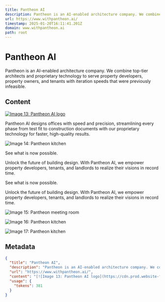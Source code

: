 ```yaml
---
title: Pantheon AI
description: Pantheon is an AI-enabled architecture company. We combine top-tier architects and proprietary technology to serve property developers, property owners, and tenants with iteration speeds that were previously infeasible.
url: https://www.withpantheon.ai/
timestamp: 2025-01-20T16:11:41.201Z
domain: www.withpantheon.ai
path: root
---
```


# Pantheon AI


Pantheon is an AI-enabled architecture company. We combine top-tier architects and proprietary technology to serve property developers, property owners, and tenants with iteration speeds that were previously infeasible.


## Content

[![Image 13: Pantheon AI logo](https://cdn.prod.website-files.com/66b3a73d2c0587ad7de9407f/66b40a8aa9494e2a3b08f86a_Logo.svg)](https://www.withpantheon.ai/#)

Pantheon AI designs offices with speed and precision, streamlining every phase from test fit to construction documents with our proprietary technology for faster, high-quality results.

![Image 14: Pantheon kitchen](https://cdn.prod.website-files.com/66b3a73d2c0587ad7de9407f/66b421d2c1fd9717eb09fe0c_kitchen.jpg)

See what is now possible.

Unlock the future of building design. With Pantheon AI, we empower property developers, tenants, and landlords to realize their visions in record time.

See what is now possible.

Unlock the future of building design. With Pantheon AI, we empower property developers, tenants, and landlords to realize their visions in record time.

![Image 15: Pantheon meeting room](https://cdn.prod.website-files.com/66b3a73d2c0587ad7de9407f/66b4223b7b6e620e8dfc2eee_office.jpg)

![Image 16: Pantheon kitchen](https://cdn.prod.website-files.com/66b3a73d2c0587ad7de9407f/66b421d2c1fd9717eb09fe0c_kitchen.jpg)

![Image 17: Pantheon kitchen](https://cdn.prod.website-files.com/66b3a73d2c0587ad7de9407f/66b421d2c1fd9717eb09fe0c_kitchen.jpg)

## Metadata

```json
{
  "title": "Pantheon AI",
  "description": "Pantheon is an AI-enabled architecture company. We combine top-tier architects and proprietary technology to serve property developers, property owners, and tenants with iteration speeds that were previously infeasible.",
  "url": "https://www.withpantheon.ai/",
  "content": "[![Image 13: Pantheon AI logo](https://cdn.prod.website-files.com/66b3a73d2c0587ad7de9407f/66b40a8aa9494e2a3b08f86a_Logo.svg)](https://www.withpantheon.ai/#)\n\nPantheon AI designs offices with speed and precision, streamlining every phase from test fit to construction documents with our proprietary technology for faster, high-quality results.\n\n![Image 14: Pantheon kitchen](https://cdn.prod.website-files.com/66b3a73d2c0587ad7de9407f/66b421d2c1fd9717eb09fe0c_kitchen.jpg)\n\nSee what is now possible.\n\nUnlock the future of building design. With Pantheon AI, we empower property developers, tenants, and landlords to realize their visions in record time.\n\nSee what is now possible.\n\nUnlock the future of building design. With Pantheon AI, we empower property developers, tenants, and landlords to realize their visions in record time.\n\n![Image 15: Pantheon meeting room](https://cdn.prod.website-files.com/66b3a73d2c0587ad7de9407f/66b4223b7b6e620e8dfc2eee_office.jpg)\n\n![Image 16: Pantheon kitchen](https://cdn.prod.website-files.com/66b3a73d2c0587ad7de9407f/66b421d2c1fd9717eb09fe0c_kitchen.jpg)\n\n![Image 17: Pantheon kitchen](https://cdn.prod.website-files.com/66b3a73d2c0587ad7de9407f/66b421d2c1fd9717eb09fe0c_kitchen.jpg)",
  "usage": {
    "tokens": 381
  }
}
```
